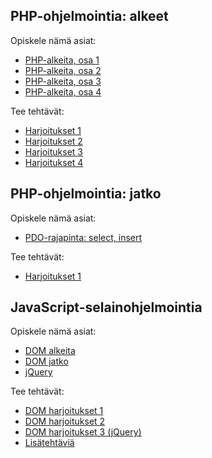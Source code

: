 ## PHP-ohjelmointia: alkeet

Opiskele nämä asiat:

- [PHP-alkeita, osa 1](./php-alkeet1.html)
- [PHP-alkeita, osa 2](./php-alkeet2.html)
- [PHP-alkeita, osa 3](./php-alkeet3.html)
- [PHP-alkeita, osa 4](./php-alkeet4.html)

Tee tehtävät:

- [Harjoitukset 1](./php-harjoitukset1.html)
- [Harjoitukset 2](./php-harjoitukset2.html)
- [Harjoitukset 3](./php-harjoitukset3.html)
- [Harjoitukset 4](./php-harjoitukset4.html)

## PHP-ohjelmointia: jatko

Opiskele nämä asiat:

- [PDO-rajapinta: select, insert](./pdo-rajapinta.html)

Tee tehtävät:

- [Harjoitukset 1](./php-harjoitukset1.html)

## JavaScript-selainohjelmointia

Opiskele nämä asiat:

- [DOM alkeita](../js/dom.html)
- [DOM jatko](../js/dom_jatko.html)
- [jQuery](../js/jquery.html)

Tee tehtävät:

- [DOM harjoitukset 1](../js/harjoituksia2.html)
- [DOM harjoitukset 2](../js/harjoituksia3.html)
- [DOM harjoitukset 3 (jQuery)](../js/harjoituksia4.html)
- [Lisätehtäviä](../js/harjoituksia5.html)
